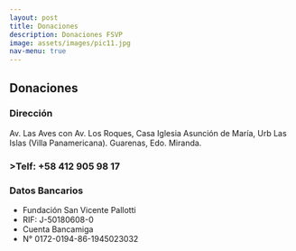 ```yaml
---
layout: post
title: Donaciones
description: Donaciones FSVP
image: assets/images/pic11.jpg
nav-menu: true
---
```


<h2>Donaciones</h2>

<div class="row">
<!-------------uno------------->
	<div class="6u 12u$(small)">
    <h3>Dirección</h3>
<p>Av. Las Aves con Av. Los Roques, Casa Iglesia Asunción de María, Urb Las Islas (Villa Panamericana). Guarenas, Edo. Miranda.</p>
    <h3>>Telf: +58 412 905 98 17</h3>
	</div>
<!-------------dos------------->
<div class="6u$ 12u$(small)">
  <h3>Datos Bancarios</h3>
      <ul>
      <li>Fundación San Vicente Pallotti</li>
      <li>RIF: J-50180608-0</li>
      <li>Cuenta Bancamiga</li>
      <li>N° 0172-0194-86-1945023032</li>
      </ul>
  </div>
	<!-- Break -->

